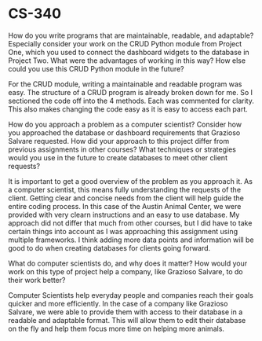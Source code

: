 # CS-340
How do you write programs that are maintainable, readable, and adaptable? Especially consider your work on the CRUD Python module from Project One, which you used to connect the dashboard widgets to the database in Project Two. What were the advantages of working in this way? How else could you use this CRUD Python module in the future?

For the CRUD module, writing a maintainable and readable program was easy. The structure of a CRUD program is already broken down for me. So I sectioned the code off into the 4 methods. Each was commented for clarity. This also makes changing the code easy as it is easy to access each part. 

How do you approach a problem as a computer scientist? Consider how you approached the database or dashboard requirements that Grazioso Salvare requested. How did your approach to this project differ from previous assignments in other courses? What techniques or strategies would you use in the future to create databases to meet other client requests?

It is important to get a good overview of the problem as you approach it. As a computer scientist, this means fully understanding the requests of the client. Getting clear and concise needs from the client will help guide the entire coding process. In this case of the Austin Animal Center, we were provided with very clearn instructions and an easy to use database. My approach did not differ that much from other courses, but I did have to take certain things into account as I was approaching this assignment using multiple frameworks. I think adding more data points and information will be good to do when creating databases for clients going forward. 

What do computer scientists do, and why does it matter? How would your work on this type of project help a company, like Grazioso Salvare, to do their work better?

Computer Scientists help everyday people and companies reach their goals quicker and more efficiently. In the case of a company like Grazioso Salvare, we were able to provide them with access to their database in a readable and adaptable format. This will allow them to edit their database on the fly and help them focus more time on helping more animals. 
